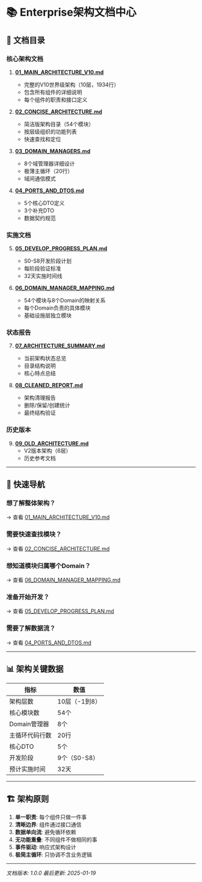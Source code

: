 # 📚 Enterprise架构文档中心

## 📑 文档目录

### 核心架构文档
1. **[01_MAIN_ARCHITECTURE_V10.md](01_MAIN_ARCHITECTURE_V10.md)**
   - 完整的V10世界级架构（10层，1934行）
   - 包含所有组件的详细说明
   - 每个组件的职责和接口定义

2. **[02_CONCISE_ARCHITECTURE.md](02_CONCISE_ARCHITECTURE.md)**
   - 简洁版架构目录（54个模块）
   - 按层级组织的功能列表
   - 快速查找和定位

3. **[03_DOMAIN_MANAGERS.md](03_DOMAIN_MANAGERS.md)**
   - 8个域管理器详细设计
   - 极薄主循环（20行）
   - 域间通信模式

4. **[04_PORTS_AND_DTOS.md](04_PORTS_AND_DTOS.md)**
   - 5个核心DTO定义
   - 3个补充DTO
   - 数据契约规范

### 实施文档
5. **[05_DEVELOP_PROGRESS_PLAN.md](05_DEVELOP_PROGRESS_PLAN.md)**
   - S0-S8开发阶段计划
   - 每阶段验证标准
   - 32天实施时间线

6. **[06_DOMAIN_MANAGER_MAPPING.md](06_DOMAIN_MANAGER_MAPPING.md)**
   - 54个模块与8个Domain的映射关系
   - 每个Domain负责的具体模块
   - 基础设施层独立模块

### 状态报告
7. **[07_ARCHITECTURE_SUMMARY.md](07_ARCHITECTURE_SUMMARY.md)**
   - 当前架构状态总览
   - 目录结构说明
   - 核心特点总结

8. **[08_CLEANED_REPORT.md](08_CLEANED_REPORT.md)**
   - 架构清理报告
   - 删除/保留/创建统计
   - 最终结构验证

### 历史版本
9. **[09_OLD_ARCHITECTURE.md](09_OLD_ARCHITECTURE.md)**
   - V2版本架构（6层）
   - 历史参考文档

---

## 🎯 快速导航

### 想了解整体架构？
→ 查看 [01_MAIN_ARCHITECTURE_V10.md](01_MAIN_ARCHITECTURE_V10.md)

### 需要快速查找模块？
→ 查看 [02_CONCISE_ARCHITECTURE.md](02_CONCISE_ARCHITECTURE.md)

### 想知道模块归属哪个Domain？
→ 查看 [06_DOMAIN_MANAGER_MAPPING.md](06_DOMAIN_MANAGER_MAPPING.md)

### 准备开始开发？
→ 查看 [05_DEVELOP_PROGRESS_PLAN.md](05_DEVELOP_PROGRESS_PLAN.md)

### 需要了解数据流？
→ 查看 [04_PORTS_AND_DTOS.md](04_PORTS_AND_DTOS.md)

---

## 📊 架构关键数据

| 指标 | 数值 |
|------|------|
| 架构层数 | 10层（-1到8） |
| 核心模块数 | 54个 |
| Domain管理器 | 8个 |
| 主循环代码行数 | 20行 |
| 核心DTO | 5个 |
| 开发阶段 | 9个（S0-S8） |
| 预计实施时间 | 32天 |

---

## 🏗️ 架构原则

1. **单一职责**: 每个组件只做一件事
2. **清晰边界**: 组件通过接口通信
3. **数据单向流**: 避免循环依赖
4. **无功能重叠**: 不同组件不做相同的事
5. **事件驱动**: 响应式架构设计
6. **极简主循环**: 只协调不含业务逻辑

---

*文档版本: 1.0.0*
*最后更新: 2025-01-19*